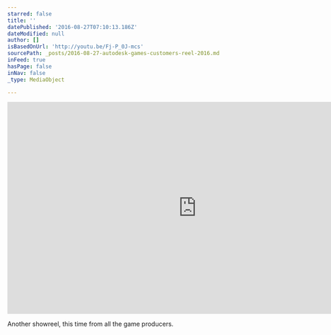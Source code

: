 ```yaml
---
starred: false
title: ''
datePublished: '2016-08-27T07:10:13.186Z'
dateModified: null
author: []
isBasedOnUrl: 'http://youtu.be/Fj-P_0J-mcs'
sourcePath: _posts/2016-08-27-autodesk-games-customers-reel-2016.md
inFeed: true
hasPage: false
inNav: false
_type: MediaObject

---
```

<iframe src="http://cdn.embedly.com/widgets/media.html?src=https%3A%2F%2Fwww.youtube.com%2Fembed%2FFj-P_0J-mcs%3Ffeature%3Doembed&amp;url=http%3A%2F%2Fwww.youtube.com%2Fwatch%3Fv%3DFj-P_0J-mcs&amp;image=https%3A%2F%2Fi.ytimg.com%2Fvi%2FFj-P_0J-mcs%2Fhqdefault.jpg&amp;key=b7d04c9b404c499eba89ee7072e1c4f7&amp;type=text%2Fhtml&amp;schema=youtube" width="854" height="480" scrolling="no" frameborder="0" allowfullscreen="" style=""></iframe>

Another showreel, this time from all the game producers.